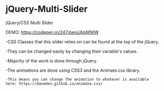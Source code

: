 # jQuery-Multi-Slider
jQuery/CSS Multi Slider

DEMO: https://codepen.io/247/pen/JbbMWW

-CSS Classes that this slider relies on can be found at the top of the jQuery.

-They can be changed easily by changing their variable's values.

-Majority of the work is done through jQuery.

-The animations are done using CSS3 and the Animate.css library.

    -This means you can change the animation to whatever is available here: https://daneden.github.io/animate.css/
